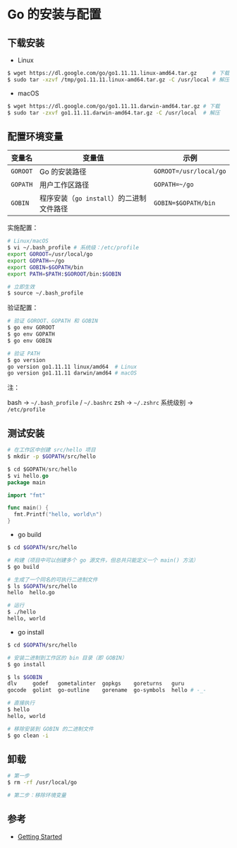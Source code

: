 # Go 的安装与配置

## 下载安装

* Linux

```bash
$ wget https://dl.google.com/go/go1.11.11.linux-amd64.tar.gz     # 下载
$ sudo tar -xzvf /tmp/go1.11.11.linux-amd64.tar.gz -C /usr/local # 解压
```

* macOS

```bash
$ wget https://dl.google.com/go/go1.11.11.darwin-amd64.tar.gz # 下载
$ sudo tar -zxvf go1.11.11.darwin-amd64.tar.gz -C /usr/local  # 解压
```

## 配置环境变量

| 变量名   | 变量值                                   | 示例                   |
| -------- | ---------------------------------------- | ---------------------- |
| `GOROOT` | Go 的安装路径                            | `GOROOT=/usr/local/go` |
| `GOPATH` | 用户工作区路径                           | `GOPATH=~/go`          |
| `GOBIN`  | 程序安装（`go install`）的二进制文件路径 | `GOBIN=$GOPATH/bin`    |

实施配置：

```sh
# Linux/macOS
$ vi ~/.bash_profile # 系统级：/etc/profile
export GOROOT=/usr/local/go
export GOPATH=~/go
export GOBIN=$GOPATH/bin
export PATH=$PATH:$GOROOT/bin:$GOBIN

# 立即生效
$ source ~/.bash_profile
```

验证配置：

```sh
# 验证 GOROOT、GOPATH 和 GOBIN
$ go env GOROOT
$ go env GOPATH
$ go env GOBIN

# 验证 PATH
$ go version
go version go1.11.11 linux/amd64  # Linux
go version go1.11.11 darwin/amd64 # macOS
```

注：

bash -> `~/.bash_profile` / `~/.bashrc`
zsh -> `~/.zshrc`
系统级别 -> `/etc/profile`

## 测试安装

```sh
# 在工作区中创建 src/hello 项目
$ mkdir -p $GOPATH/src/hello
```

```go
$ cd $GOPATH/src/hello
$ vi hello.go
package main

import "fmt"

func main() {
  fmt.Printf("hello, world\n")
}
```

* go build

```sh
$ cd $GOPATH/src/hello

# 构建（项目中可以创建多个 go 源文件，但总共只能定义一个 main() 方法）
$ go build

# 生成了一个同名的可执行二进制文件
$ ls $GOPATH/src/hello
hello  hello.go

# 运行
$ ./hello
hello, world
```

* go install

```sh
$ cd $GOPATH/src/hello

# 安装二进制到工作区的 bin 目录（即 GOBIN）
$ go install

$ ls $GOBIN
dlv     godef   gometalinter  gopkgs    goreturns   guru
gocode  golint  go-outline    gorename  go-symbols  hello # -_-

# 直接执行
$ hello
hello, world

# 移除安装到 GOBIN 的二进制文件
$ go clean -i
```

## 卸载

```sh
# 第一步
$ rm -rf /usr/local/go

# 第二步：移除环境变量
```

## 参考

* [Getting Started](https://golang.org/doc/install)
